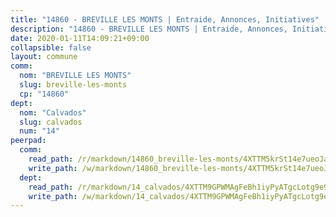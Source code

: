 ```yaml
---
title: "14860 - BREVILLE LES MONTS | Entraide, Annonces, Initiatives"
description: "14860 - BREVILLE LES MONTS | Entraide, Annonces, Initiatives"
date: 2020-01-11T14:09:21+09:00
collapsible: false
layout: commune
comm:
  nom: "BREVILLE LES MONTS"
  slug: breville-les-monts
  cp: "14860"
dept:
  nom: "Calvados"
  slug: calvados
  num: "14"
peerpad:
  comm:
    read_path: /r/markdown/14860_breville-les-monts/4XTTM5krSt14e7ueoJaan1R9o9AC3KK3vKDucPFHowE6vJAZy
    write_path: /w/markdown/14860_breville-les-monts/4XTTM5krSt14e7ueoJaan1R9o9AC3KK3vKDucPFHowE6vJAZy-K3TgUftikzuApLsSQk3RxnkJDkjHquW7rUxMk1kisZRAcbV9CRwTPQnmB6S6xzRzVbmZwdHwFvq4wN6RKqEjuYJUKVqpJt63eNM6im1TgMg6NyR2kWyB4xfG4naHzefgaZXpzoj1
  dept:
    read_path: /r/markdown/14_calvados/4XTTM9GPWMAgFeBh1iyPyATgcLotg9e9APJpQBEyY3RZiUwJ6
    write_path: /w/markdown/14_calvados/4XTTM9GPWMAgFeBh1iyPyATgcLotg9e9APJpQBEyY3RZiUwJ6-K3TgUXWJAT2cYJ9ZstQphkkm2za8um5GwwXsivqaDFTgbhMDcHaRXnT3h69szAqCyvWcFfDim5fkwc6CXdUtyvPpirbD1TPAb6xCxpPN6dR3zzDRe29YehQYbhZdjvZYkgztJYvi
---
```


